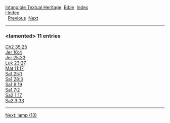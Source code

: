 [Intangible Textual Heritage](../../index)  [Bible](../index) 
[Index](index)   
[l Index](_l_)  
  [Previous](c06601)  [Next](c06603) 

------------------------------------------------------------------------

### &lt;lamented&gt; 11 entries

[Ch2 35:25](../kjv/ch2035.htm#025)  
[Jer 16:4](../kjv/jer016.htm#004)  
[Jer 25:33](../kjv/jer025.htm#033)  
[Luk 23:27](../kjv/luk023.htm#027)  
[Mat 11:17](../kjv/mat011.htm#017)  
[Sa1 25:1](../kjv/sa1025.htm#001)  
[Sa1 28:3](../kjv/sa1028.htm#003)  
[Sa1 6:19](../kjv/sa1006.htm#019)  
[Sa1 7:2](../kjv/sa1007.htm#002)  
[Sa2 1:17](../kjv/sa2001.htm#017)  
[Sa2 3:33](../kjv/sa2003.htm#033)  

------------------------------------------------------------------------

[Next: lamp (13)](c06603)
